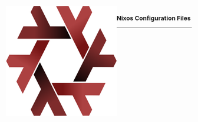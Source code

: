 <img align="left" width="300" height="300" src="Assets/Other/Nix_Snowflake_Logo.svg">

### Nixos Configuration Files

---
